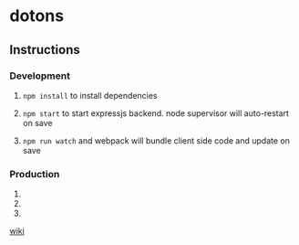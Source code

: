 # dotons

## Instructions

### Development

1. `npm install` to install dependencies

2. `npm start` to start expressjs backend. node supervisor will auto-restart on save

3. `npm run watch` and webpack will bundle client side code and update on save

### Production

1.

2.

3.


[wiki](https://github.com/sk222sw/dotons/wiki)
